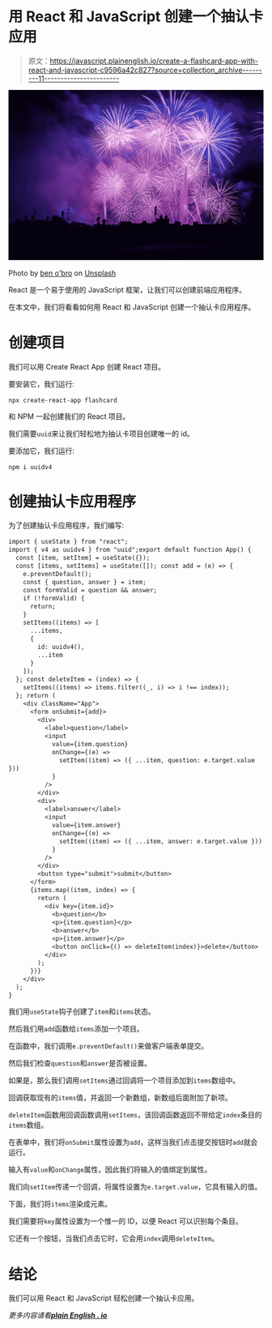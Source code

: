 # 用 React 和 JavaScript 创建一个抽认卡应用

> 原文：<https://javascript.plainenglish.io/create-a-flashcard-app-with-react-and-javascript-c9596a42c827?source=collection_archive---------11----------------------->

![](img/1e05559fc0e92554ed8c96393c635caf.png)

Photo by [ben o'bro](https://unsplash.com/@benobro?utm_source=medium&utm_medium=referral) on [Unsplash](https://unsplash.com?utm_source=medium&utm_medium=referral)

React 是一个易于使用的 JavaScript 框架，让我们可以创建前端应用程序。

在本文中，我们将看看如何用 React 和 JavaScript 创建一个抽认卡应用程序。

# 创建项目

我们可以用 Create React App 创建 React 项目。

要安装它，我们运行:

```
npx create-react-app flashcard
```

和 NPM 一起创建我们的 React 项目。

我们需要`uuid`来让我们轻松地为抽认卡项目创建唯一的 id。

要添加它，我们运行:

```
npm i uuidv4
```

# 创建抽认卡应用程序

为了创建抽认卡应用程序，我们编写:

```
import { useState } from "react";
import { v4 as uuidv4 } from "uuid";export default function App() {
  const [item, setItem] = useState({});
  const [items, setItems] = useState([]); const add = (e) => {
    e.preventDefault();
    const { question, answer } = item;
    const formValid = question && answer;
    if (!formValid) {
      return;
    }
    setItems((items) => [
      ...items,
      {
        id: uuidv4(),
        ...item
      }
    ]);
  }; const deleteItem = (index) => {
    setItems((items) => items.filter((_, i) => i !== index));
  }; return (
    <div className="App">
      <form onSubmit={add}>
        <div>
          <label>question</label>
          <input
            value={item.question}
            onChange={(e) =>
              setItem((item) => ({ ...item, question: e.target.value }))
            }
          />
        </div>
        <div>
          <label>answer</label>
          <input
            value={item.answer}
            onChange={(e) =>
              setItem((item) => ({ ...item, answer: e.target.value }))
            }
          />
        </div>
        <button type="submit">submit</button>
      </form>
      {items.map((item, index) => {
        return (
          <div key={item.id}>
            <b>question</b>
            <p>{item.question}</p>
            <b>answer</b>
            <p>{item.answer}</p>
            <button onClick={() => deleteItem(index)}>delete</button>
          </div>
        );
      })}
    </div>
  );
}
```

我们用`useState`钩子创建了`item`和`items`状态。

然后我们用`add`函数给`items`添加一个项目。

在函数中，我们调用`e.preventDefault()`来做客户端表单提交。

然后我们检查`question`和`answer`是否被设置。

如果是，那么我们调用`setItems`通过回调将一个项目添加到`items`数组中。

回调获取现有的`items`值，并返回一个新数组，新数组后面附加了新项。

`deleteItem`函数用回调函数调用`setItems`，该回调函数返回不带给定`index`条目的`items`数组。

在表单中，我们将`onSubmit`属性设置为`add`，这样当我们点击提交按钮时`add`就会运行。

输入有`value`和`onChange`属性，因此我们将输入的值绑定到属性。

我们向`setItem`传递一个回调，将属性设置为`e.target.value`，它具有输入的值。

下面，我们将`items`渲染成元素。

我们需要将`key`属性设置为一个惟一的 ID，以便 React 可以识别每个条目。

它还有一个按钮，当我们点击它时，它会用`index`调用`deleteItem`。

# 结论

我们可以用 React 和 JavaScript 轻松创建一个抽认卡应用。

*更多内容请看*[***plain English . io***](http://plainenglish.io)
